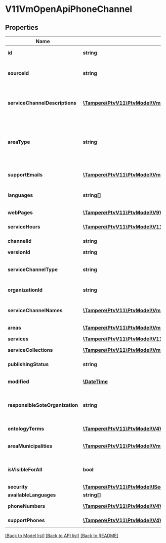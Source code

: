 # V11VmOpenApiPhoneChannel

## Properties
Name | Type | Description | Notes
------------ | ------------- | ------------- | -------------
**id** | **string** | PTV identifier for the service channel. | [optional] 
**sourceId** | **string** | External system identifier for this service channel. User needs to be logged in to be able to get/set value. | [optional] 
**serviceChannelDescriptions** | [**\Tampere\PtvV11\PtvModel\VmOpenApiLocalizedListItem[]**](VmOpenApiLocalizedListItem.md) | List of localized service channel descriptions. Possible type values are: Description, Summary (in version 7 ShortDescription). (Max.Length: 2500 Description). | [optional] 
**areaType** | **string** | Area type. Possible values are: Nationwide, NationwideExceptAlandIslands or LimitedType.  In version 7 and older: WholeCountry, WholeCountryExceptAlandIslands, AreaType. | [optional] 
**supportEmails** | [**\Tampere\PtvV11\PtvModel\VmOpenApiLanguageItem[]**](VmOpenApiLanguageItem.md) | List of support email addresses for the service channel. (Max.Length: 100). | [optional] 
**languages** | **string[]** | List of languages the service channel is available in (two letter language code). | [optional] 
**webPages** | [**\Tampere\PtvV11\PtvModel\V9VmOpenApiWebPage[]**](V9VmOpenApiWebPage.md) | List of service channel web pages. | [optional] 
**serviceHours** | [**\Tampere\PtvV11\PtvModel\V11VmOpenApiServiceHour[]**](V11VmOpenApiServiceHour.md) | List of service channel service hours. | [optional] 
**channelId** | **string** | Gets or sets the special channel identifier. | [optional] 
**versionId** | **string** | The identifier for current version. | [optional] 
**serviceChannelType** | **string** | Type of the service channel. Channel types: EChannel, WebPage, PrintableForm, Phone or ServiceLocation. | [optional] 
**organizationId** | **string** | PTV organization identifier responsible for the channel. | [optional] 
**serviceChannelNames** | [**\Tampere\PtvV11\PtvModel\VmOpenApiLocalizedListItem[]**](VmOpenApiLocalizedListItem.md) | Localized list of service channel names. Possible type values are: Name, AlternativeName (in version 7 AlternateName). | [optional] 
**areas** | [**\Tampere\PtvV11\PtvModel\VmOpenApiArea[]**](VmOpenApiArea.md) | List of service channel areas. | [optional] 
**services** | [**\Tampere\PtvV11\PtvModel\V11VmOpenApiServiceChannelService[]**](V11VmOpenApiServiceChannelService.md) | List of linked services including relationship data. | [optional] 
**serviceCollections** | [**\Tampere\PtvV11\PtvModel\VmOpenApiServiceServiceCollection[]**](VmOpenApiServiceServiceCollection.md) |  | [optional] 
**publishingStatus** | **string** | Publishing status. Possible values are: Draft, Published, Deleted or Modified. | [optional] 
**modified** | [**\DateTime**](\DateTime.md) | Date when item was modified/created (UTC). | [optional] 
**responsibleSoteOrganization** | **string** | Sote organization that is responsible for the service channel. Notice! At the moment always empty - the property is a placeholder for later use. | [optional] 
**ontologyTerms** | [**\Tampere\PtvV11\PtvModel\V4VmOpenApiOntologyTerm[]**](V4VmOpenApiOntologyTerm.md) | List of ontology terms related to the all service connections. | [optional] 
**areaMunicipalities** | [**\Tampere\PtvV11\PtvModel\VmOpenApiMunicipality[]**](VmOpenApiMunicipality.md) | List of municipalities including municipality code and a localized list of municipality names. | [optional] 
**isVisibleForAll** | **bool** | Indicates if channel can be used (referenced within services) by other users from other organizations. | [optional] 
**security** | [**\Tampere\PtvV11\PtvModel\ISecurityOwnOrganization**](ISecurityOwnOrganization.md) |  | [optional] 
**availableLanguages** | **string[]** | Gets or sets available languages | [optional] 
**phoneNumbers** | [**\Tampere\PtvV11\PtvModel\V4VmOpenApiPhoneWithType[]**](V4VmOpenApiPhoneWithType.md) | List of phone numbers for the service channel. | [optional] 
**supportPhones** | [**\Tampere\PtvV11\PtvModel\V4VmOpenApiPhone[]**](V4VmOpenApiPhone.md) | List of support phone numbers for the service channel. | [optional] 

[[Back to Model list]](../../README.md#documentation-for-models) [[Back to API list]](../../README.md#documentation-for-api-endpoints) [[Back to README]](../../README.md)

